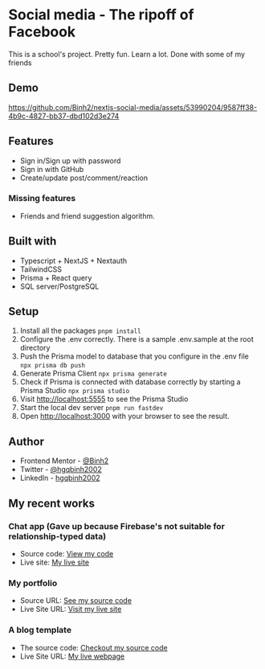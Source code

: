 # Social media - The ripoff of Facebook

This is a school's project. Pretty fun. Learn a lot. Done with some of my friends

## Demo

https://github.com/Binh2/nextjs-social-media/assets/53990204/9587ff38-4b9c-4827-bb37-dbd102d3e274

## Features

- Sign in/Sign up with password
- Sign in with GitHub
- Create/update post/comment/reaction

### Missing features

- Friends and friend suggestion algorithm.

## Built with

- Typescript + NextJS + Nextauth
- TailwindCSS
- Prisma + React query
- SQL server/PostgreSQL

## Setup

1. Install all the packages `pnpm install`
2. Configure the .env correctly. There is a sample .env.sample at the root directory
3. Push the Prisma model to database that you configure in the .env file `npx prisma db push`
4. Generate Prisma Client `npx prisma generate`
5. Check if Prisma is connected with database correctly by starting a Prisma Studio `npx prisma studio`
6. Visit [http://localhost:5555](http://localhost:5555) to see the Prisma Studio
7. Start the local dev server `pnpm run fastdev`
8. Open [http://localhost:3000](http://localhost:3000) with your browser to see the result.

## Author

- Frontend Mentor - [@Binh2](https://www.frontendmentor.io/profile/Binh2)
- Twitter - [@hgqbinh2002](https://twitter.com/hgqbinh2002)
- LinkedIn - [hgqbinh2002](https://www.linkedin.com/in/hgqbinh2002/)

## My recent works

### Chat app (Gave up because Firebase's not suitable for relationship-typed data)

- Source code: [View my code](https://github.com/Binh2/chat-app)
- Live site: [My live site](https://chat-app-binh2.vercel.app/)

### My portfolio

- Source URL: [See my source code](https://github.com/Binh2/portfolio/)
- Live Site URL: [Visit my live site](https://portfolio-binh2.vercel.app)

### A blog template

- The source code: [Checkout my source code](https://github.com/Binh2/brother-blog)
- Live Site URL: [My live webpage](https://binh2.github.io/brother-blog/)